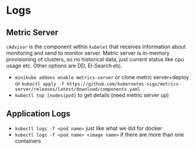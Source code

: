 # Logs

## Metric Server
`cAdvisor` is the component within `kubelet` that receives information about monitoring and send to monitor server. 
Metric server is in-memory provisioning of clusters, so no historical data, just current status like cpu usage etc. Other options are DD, El-Search etc.

- `minikube addons enable metrics-server` or clone metric server+deploy or `kubectl apply -f https://github.com/kubernetes-sigs/metrics-server/releases/latest/download/components.yaml` 
- `kubectl top [nodes|pod]` to get details (need metric server up)


## Application Logs
- `kubectl logs -f <pod name>` just like what we did for docker
- `kubectl logs -f <pod name> <image name>` if there are more than one containers

